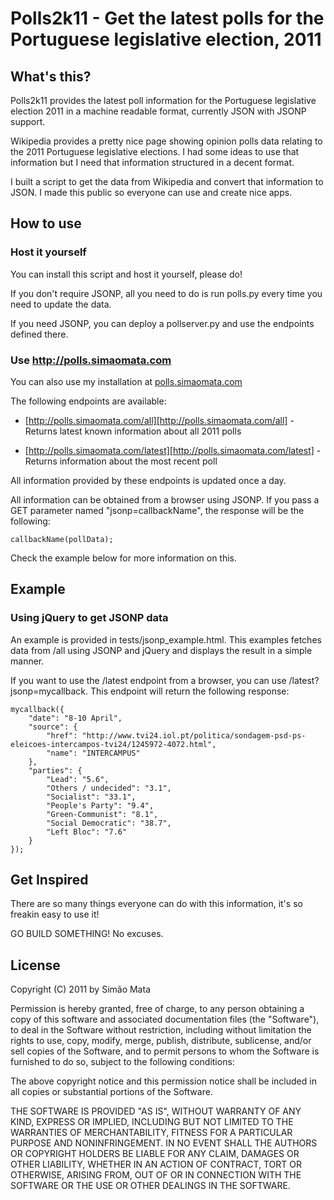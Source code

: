 # Polls2k11 - Get the latest polls for the Portuguese legislative election, 2011 #

## What's this? ##

Polls2k11 provides the latest poll information for the Portuguese
legislative election 2011 in a machine readable format, currently JSON
with JSONP support.

Wikipedia provides a pretty nice page showing opinion polls data
relating to the 2011 Portuguese legislative elections. I had some
ideas to use that information but I need that information structured
in a decent format.

I built a script to get the data from Wikipedia and convert that
information to JSON. I made this public so everyone can use and create
nice apps.

## How to use ##

### Host it yourself ###

You can install this script and host it yourself, please do!

If you don't require JSONP, all you need to do is run polls.py every
time you need to update the data.

If you need JSONP, you can deploy a pollserver.py and use the
endpoints defined there.

### Use http://polls.simaomata.com ###

[all]: http://polls.simaomata.com/all "http://polls.simaomata.com/all"
[latest]: http://polls.simaomata.com/latest "http://polls.simaomata.com/latest"

You can also use my installation at
[polls.simaomata.com](http://polls.simaomata.com)

The following endpoints are available:

* [http://polls.simaomata.com/all][http://polls.simaomata.com/all] -
  Returns latest known information about all 2011 polls

*  [http://polls.simaomata.com/latest][http://polls.simaomata.com/latest] - Returns information about the most recent poll

All information provided by these endpoints is updated once a day.

All information can be obtained from a browser using JSONP. If you
pass a GET parameter named "jsonp=callbackName", the response will be
the following:

	callbackName(pollData);

Check the example below for more information on this.

## Example ##
### Using jQuery to get JSONP data ###

An example is provided in tests/jsonp_example.html. This examples
fetches data from /all using JSONP and jQuery and displays the result
in a simple manner.

If you want to use the /latest endpoint from a browser, you can use
/latest?jsonp=mycallback. This endpoint will return the following
response:

	mycallback({
	    "date": "8-10 April",
	    "source": {
	        "href": "http://www.tvi24.iol.pt/politica/sondagem-psd-ps-eleicoes-intercampos-tvi24/1245972-4072.html",
	        "name": "INTERCAMPUS"
	    },
	    "parties": {
	        "Lead": "5.6",
	        "Others / undecided": "3.1",
	        "Socialist": "33.1",
	        "People's Party": "9.4",
	        "Green-Communist": "8.1",
	        "Social Democratic": "38.7",
	        "Left Bloc": "7.6"
	    }
	});

## Get Inspired ##

There are so many things everyone can do with this information, it's
so freakin easy to use it!

GO BUILD SOMETHING! No excuses.


## License ##

Copyright (C) 2011 by Simão Mata

Permission is hereby granted, free of charge, to any person obtaining a copy
of this software and associated documentation files (the "Software"), to deal
in the Software without restriction, including without limitation the rights
to use, copy, modify, merge, publish, distribute, sublicense, and/or sell
copies of the Software, and to permit persons to whom the Software is
furnished to do so, subject to the following conditions:

The above copyright notice and this permission notice shall be included in
all copies or substantial portions of the Software.

THE SOFTWARE IS PROVIDED "AS IS", WITHOUT WARRANTY OF ANY KIND, EXPRESS OR
IMPLIED, INCLUDING BUT NOT LIMITED TO THE WARRANTIES OF MERCHANTABILITY,
FITNESS FOR A PARTICULAR PURPOSE AND NONINFRINGEMENT. IN NO EVENT SHALL THE
AUTHORS OR COPYRIGHT HOLDERS BE LIABLE FOR ANY CLAIM, DAMAGES OR OTHER
LIABILITY, WHETHER IN AN ACTION OF CONTRACT, TORT OR OTHERWISE, ARISING FROM,
OUT OF OR IN CONNECTION WITH THE SOFTWARE OR THE USE OR OTHER DEALINGS IN
THE SOFTWARE.
